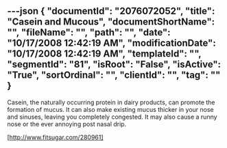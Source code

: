 ---json
{
  "documentId": "2076072052",
  "title": "Casein and Mucous",
  "documentShortName": "",
  "fileName": "",
  "path": "",
  "date": "10/17/2008 12:42:19 AM",
  "modificationDate": "10/17/2008 12:42:19 AM",
  "templateId": "",
  "segmentId": "81",
  "isRoot": "False",
  "isActive": "True",
  "sortOrdinal": "",
  "clientId": "",
  "tag": ""
}
---

Casein, the naturally occurring protein in dairy products, can promote the formation of mucus. It can also make existing mucus thicker in your nose and sinuses, leaving you completely congested. It may also cause a runny nose or the ever annoying post nasal drip.

[http://www.fitsugar.com/280961]
